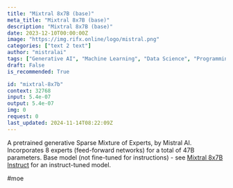 ```yaml
---
title: "Mixtral 8x7B (base)"
meta_title: "Mixtral 8x7B (base)"
description: "Mixtral 8x7B (base)"
date: 2023-12-10T00:00:00Z
image: "https://img.rifx.online/logo/mistral.png"
categories: ["text 2 text"]
author: "mistralai"
tags: ["Generative AI", "Machine Learning", "Data Science", "Programming", "Technology/Web"]
draft: False
is_recommended: True

id: "mixtral-8x7b"
context: 32768
input: 5.4e-07
output: 5.4e-07
img: 0
request: 0
last_updated: 2024-11-14T08:22:09Z
---
```


A pretrained generative Sparse Mixture of Experts, by Mistral AI. Incorporates 8 experts (feed-forward networks) for a total of 47B parameters. Base model (not fine-tuned for instructions) - see [Mixtral 8x7B Instruct](/mistralai/mixtral-8x7b-instruct) for an instruct-tuned model.

#moe

